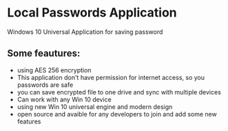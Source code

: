 # Local Passwords Application
Windows 10 Universal Application for saving password
## Some feautures:
* using AES 256 encryption
* This application don't have permission for internet access, so you passwords are safe
* you can save encrypted file to one drive and sync with multiple devices
* Can work with any Win 10 device
* using new Win 10 universal engine and modern design
* open source and avaible for any developers to join and add some new features
